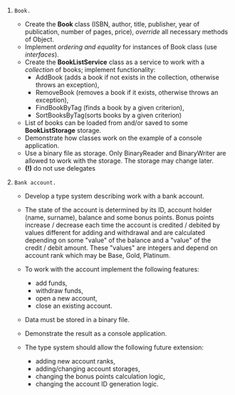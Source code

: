 1. `Book.`

    - Create the **Book** class (ISBN, author, title, publisher, year of publication, number of pages, price), *override* all necessary methods of Object.
    - Implement *ordering and equality* for instances of Book class (use *interfaces*).
    - Create the **BookListService** class as a service to work with a *collection* of books; implement functionality:
      - AddBook (adds a book if not exists in the collection, otherwise throws an exception),
      - RemoveBook (removes a book if it exists, otherwise throws an exception),
      - FindBookByTag (finds a book by a given criterion),
      - SortBooksByTag(sorts books by a given criterion)
    - List of books can be loaded from and/or saved to some **BookListStorage** storage.
    - Demonstrate how classes work on the example of a console application.
    - Use a binary file as storage. Only BinaryReader and BinaryWriter are allowed to work with the storage. The storage may change later.
    - **(!)** do not use delegates
    
2. `Bank account.`

    - Develop a type system describing work with a bank account.
    - The state of the account is determined by its ID, account holder (name, surname), balance and some bonus points. Bonus points increase / decrease each time the account is credited / debited by values ​​different for adding and withdrawal and are calculated depending on some "value" of the balance and a "value" of the credit / debit amount. These "values" are integers and depend on account rank which may be Base, Gold, Platinum.
    - To work with the account implement the following features:
      - add funds,
      - withdraw funds,
      - open a new account,
      - close an existing account.
    - Data must be stored in a binary file.
    - Demonstrate the result as a console application.
    
    - The type system should allow the following future extension:
      - adding new account ranks,
      - adding/changing account storages,
      - changing the bonus points calculation logic,
      - changing the account ID generation logic.
